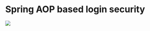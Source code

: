 # Spring AOP based login security
<img src="https://files.cloud.naver.com/.fileLink/OV59mYHMpTpwQRf6B0C3BdIC9ZNsRfvKvp0ikgIEMjQFex2hlHU9hKzmaksclnjor0ivy8UGQ%2FMJx4r%2BkAwtUAE%3D/resume.png?authtoken=s31U8UU2MXA4l8pQzGDhtgI%3D"/>
